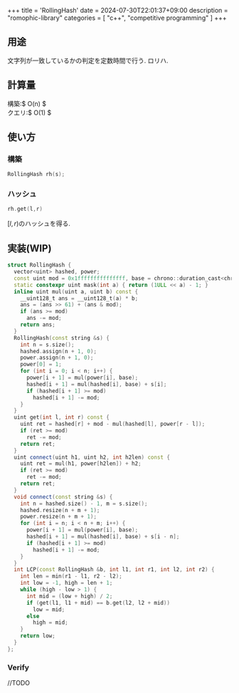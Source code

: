 +++
title = 'RollingHash'
date = 2024-07-30T22:01:37+09:00
description = "romophic-library"
categories = [
  "c++",
  "competitive programming"
]
+++
## 用途
文字列が一致しているかの判定を定数時間で行う. ロリハ.

## 計算量
構築:$ O(n) $  
クエリ:$ O(1) $

## 使い方
### 構築
```cpp
RollingHash rh(s);
```

### ハッシュ
```cpp
rh.get(l,r)
```
$[l,r)$のハッシュを得る.

## 実装(WIP)
```cpp
struct RollingHash {
  vector<uint> hashed, power;
  const uint mod = 0x1fffffffffffffff, base = chrono::duration_cast<chrono::microseconds>(chrono::system_clock::now().time_since_epoch()).count() % mod;
  static constexpr uint mask(int a) { return (1ULL << a) - 1; }
  inline uint mul(uint a, uint b) const {
    __uint128_t ans = __uint128_t(a) * b;
    ans = (ans >> 61) + (ans & mod);
    if (ans >= mod)
      ans -= mod;
    return ans;
  }
  RollingHash(const string &s) {
    int n = s.size();
    hashed.assign(n + 1, 0);
    power.assign(n + 1, 0);
    power[0] = 1;
    for (int i = 0; i < n; i++) {
      power[i + 1] = mul(power[i], base);
      hashed[i + 1] = mul(hashed[i], base) + s[i];
      if (hashed[i + 1] >= mod)
        hashed[i + 1] -= mod;
    }
  }
  uint get(int l, int r) const {
    uint ret = hashed[r] + mod - mul(hashed[l], power[r - l]);
    if (ret >= mod)
      ret -= mod;
    return ret;
  }
  uint connect(uint h1, uint h2, int h2len) const {
    uint ret = mul(h1, power[h2len]) + h2;
    if (ret >= mod)
      ret -= mod;
    return ret;
  }
  void connect(const string &s) {
    int n = hashed.size() - 1, m = s.size();
    hashed.resize(n + m + 1);
    power.resize(n + m + 1);
    for (int i = n; i < n + m; i++) {
      power[i + 1] = mul(power[i], base);
      hashed[i + 1] = mul(hashed[i], base) + s[i - n];
      if (hashed[i + 1] >= mod)
        hashed[i + 1] -= mod;
    }
  }
  int LCP(const RollingHash &b, int l1, int r1, int l2, int r2) {
    int len = min(r1 - l1, r2 - l2);
    int low = -1, high = len + 1;
    while (high - low > 1) {
      int mid = (low + high) / 2;
      if (get(l1, l1 + mid) == b.get(l2, l2 + mid))
        low = mid;
      else
        high = mid;
    }
    return low;
  }
};

```

### Verify
//TODO